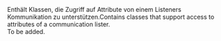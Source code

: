 <Namespace Name="Microsoft.ServiceFabric.Services.Communication.Runtime">
  <Docs>
    <summary><span data-ttu-id="6696b-101">Enthält Klassen, die Zugriff auf Attribute von einem Listeners Kommunikation zu unterstützen.</span><span class="sxs-lookup"><span data-stu-id="6696b-101">Contains classes that support access to attributes of a communication lister.</span></span></summary> 
    <remarks>To be added.</remarks>
  </Docs>
</Namespace>
